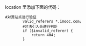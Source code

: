 location 里添加下面的代码：

```
#对源站点进行验证
        valid_referers *.imooc.com;
        #非法引入会进行判断
        if ($invalid_referer) {
            return 404;
        }
```


